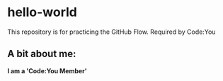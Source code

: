 # hello-world
This repository is for practicing the GitHub Flow. Required by Code:You
## A bit about me:
__I am a 'Code:You Member'__


